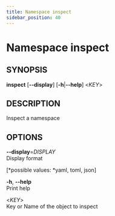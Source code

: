 ```yaml
---
title: Namespace inspect
sidebar_position: 40
---
```


# Namespace inspect

## SYNOPSIS

**inspect** \[**--display**\] \[**-h**\|**--help**\] \<*KEY*\>

## DESCRIPTION

Inspect a namespace

## OPTIONS

**--display**=*DISPLAY*  
Display format  

  
\[*possible values: *yaml, toml, json\]

**-h**, **--help**  
Print help

\<*KEY*\>  
Key or Name of the object to inspect
